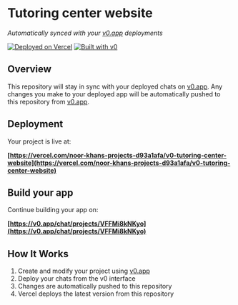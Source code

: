 # Tutoring center website

*Automatically synced with your [v0.app](https://v0.app) deployments*

[![Deployed on Vercel](https://img.shields.io/badge/Deployed%20on-Vercel-black?style=for-the-badge&logo=vercel)](https://vercel.com/noor-khans-projects-d93a1afa/v0-tutoring-center-website)
[![Built with v0](https://img.shields.io/badge/Built%20with-v0.app-black?style=for-the-badge)](https://v0.app/chat/projects/VFFMi8kNKyo)

## Overview

This repository will stay in sync with your deployed chats on [v0.app](https://v0.app).
Any changes you make to your deployed app will be automatically pushed to this repository from [v0.app](https://v0.app).

## Deployment

Your project is live at:

**[https://vercel.com/noor-khans-projects-d93a1afa/v0-tutoring-center-website](https://vercel.com/noor-khans-projects-d93a1afa/v0-tutoring-center-website)**

## Build your app

Continue building your app on:

**[https://v0.app/chat/projects/VFFMi8kNKyo](https://v0.app/chat/projects/VFFMi8kNKyo)**

## How It Works

1. Create and modify your project using [v0.app](https://v0.app)
2. Deploy your chats from the v0 interface
3. Changes are automatically pushed to this repository
4. Vercel deploys the latest version from this repository
